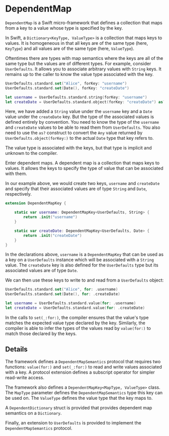 # DependentMap

`DependentMap` is a Swift micro-framework that defines a collection that maps from a key to a value whose type is specified by the key.

In Swift, a `Dictionary<KeyType, ValueType>` is a collection that maps keys to values. It is homogeneous in that all keys are of the same type (here, `KeyType`) and all values are of the same type (here, `ValueType`).

Oftentimes there are types with map semantics where the keys are all of the same type but the values are of different types. For example, consider `UserDefaults`. It allows you to associate arbitrary values with `String` keys. It remains up to the caller to know the value type associated with the key.

```swift
UserDefaults.standard.set("Alice", forKey: "username")
UserDefaults.standard.set(Date(), forKey: "createDate")

let username = UserDefaults.standard.string(forKey: "username")
let createDate = UserDefaults.standard.object(forKey: "createDate") as? Date
```

Here, we have added a `String` value under the `username` key and a `Date` value under the `createDate` key. But the type of the associated values is defined entirely by convention. You need to know the type of the `username` and `createDate` values to be able to read them from `UserDefaults`. You also need to use the `as?` construct to convert the `Any` value returned by `UserDefaults.object(forKey:)` to the actual `Date` type that key refers to.

The value type is associated with the keys, but that type is implicit and unknown to the compiler.

Enter dependent maps. A dependent map is a collection that maps keys to values. It allows the keys to specify the type of value that can be associated with them.

In our example above, we would create two keys, `username` and `createDate` and specify that their associated values are of type `String` and `Date`, respectively.

```swift
extension DependentMapKey {

    static var username: DependentMapKey<UserDefaults, String> {
        return .init("username")
    }

    static var createDate: DependentMapKey<UserDefaults, Date> {
        return .init("createDate")
    }
}
```

In the declarations above, `username` is a `DependentMapKey` that can be used as a key on a `UserDefaults` instance which will be associated with a `String` value. The `createDate` key is also defined for the `UserDefaults` type but its associated values are of type `Date`.

We can then use these keys to write to and read from a `UserDefaults` object:

```swift
UserDefaults.standard.set("Alice", for: .username)
UserDefaults.standard.set(Date(), for: .createDate)

let username = UserDefaults.standard.value(for: .username)
let createDate = UserDefaults.standard.value(for: .createDate)
```

In the calls to `set(_:for:)`, the compiler ensures that the value's type matches the expected value type declared by the key. Similarly, the compiler is able to infer the types of the values read by `value(for:)` to match those declared by the keys.

## Details

The framework defines a `DependentMapSemantics` protocol that requires two functions: `value(for:)` and `set(_:for:)` to read and write values associated with a key. A protocol extension defines a subscript operator for simpler read-write access.

The framework also defines a `DependentMapKey<MapType, ValueType>` class. The `MapType` parameter defines the `DependentMapSemantics` type this key can be used on. The `ValueType` defines the value type that the key maps to.

A `DependentDictionary` struct is provided that provides dependent map semantics on a `Dictionary`.

Finally, an extension to `UserDefaults` is provided to implement the `DependentMapSemantics` protocol.


